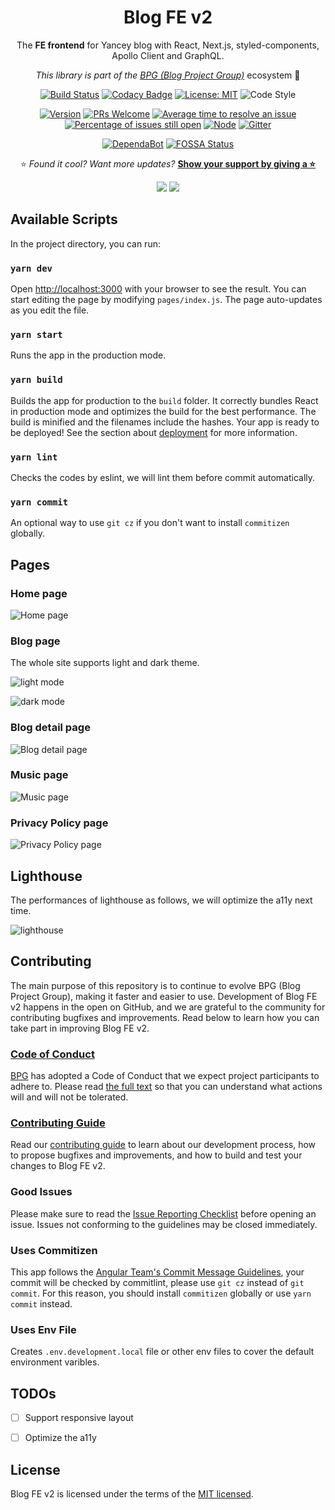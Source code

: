 <div align="center">

# Blog FE v2

The **FE frontend** for Yancey blog with React, Next.js, styled-components, Apollo Client and GraphQL.

_This library is part of the [BPG (Blog Project Group)](https://github.com/Yancey-Blog)_ ecosystem 📖

[![Build Status](https://travis-ci.com/Yancey-Blog/blog-fe-v2.svg?branch=master)](https://travis-ci.com/Yancey-Blog/blog-fe-v2)
[![Codacy Badge](https://api.codacy.com/project/badge/Grade/8301052718f145cb9be68a6a28717f41)](https://www.codacy.com/app/YanceyOfficial/blog-fe-v2?utm_source=github.com&utm_medium=referral&utm_content=Yancey-Blog/blog-fe-v2&utm_campaign=Badge_Grade)
[![License: MIT](https://img.shields.io/badge/License-MIT-green.svg)](https://opensource.org/licenses/MIT)
![Code Style](https://camo.githubusercontent.com/c83b8df34339bd302b7fd3fbb631f99ba25f87f8/68747470733a2f2f696d672e736869656c64732e696f2f62616467652f636f64655f7374796c652d70726574746965722d6666363962342e737667)

[![Version](https://img.shields.io/badge/version-1.10.1-blue.svg)](https://github.com/Yancey-Blog/blog-fe-v2)
[![PRs Welcome](https://img.shields.io/badge/PRs-welcome-green.svg)](https://github.com/Yancey-Blog/BLOG_FE/pulls)
[![Average time to resolve an issue](https://isitmaintained.com/badge/resolution/Yancey-Blog/blog-fe-v2.svg)](https://isitmaintained.com/project/Yancey-Blog/blog-fe-v2)
[![Percentage of issues still open](https://isitmaintained.com/badge/open/Yancey-Blog/blog-fe-v2.svg)](https://isitmaintained.com/project/Yancey-Blog/blog-fe-v2)
[![Node](https://img.shields.io/badge/node-%3E%3D12.16.0-orange.svg)](https://nodejs.org/en/)
[![Gitter](https://badges.gitter.im/yancey-official/community.svg)](https://gitter.im/yancey-official/community?utm_source=badge&utm_medium=badge&utm_campaign=pr-badge)

[![DependaBot](https://camo.githubusercontent.com/1fe7004c016a5ab641008b9579409c784eaa1725/68747470733a2f2f696d672e736869656c64732e696f2f62616467652f446570656e6461626f742d656e61626c65642d626c75652e737667)](https://dependabot.com/)
[![FOSSA Status](https://app.fossa.com/api/projects/git%2Bgithub.com%2FYancey-Blog%2Fblog-fe-v2.svg?type=shield)](https://app.fossa.com/projects/git%2Bgithub.com%2FYancey-Blog%2Fblog-fe-v2?ref=badge_shield)

⭐️ _Found it cool? Want more updates?_ [**Show your support by giving a ⭐️**](https://github.com/Yancey-Blog/blog-fe-v2/stargazers)

<a href="https://www.paypal.me/yanceyleo" target="_blank"><img src="https://img.shields.io/badge/Donate-PayPal-ff3f59.svg"/></a>
<a href="https://twitter.com/YanceyOfficial" target="_blank"><img src="https://img.shields.io/twitter/follow/YanceyOfficial.svg?style=social&label=Follow"></a>

</div>

## Available Scripts

In the project directory, you can run:

### `yarn dev`

Open [http://localhost:3000](http://localhost:3000) with your browser to see the result. You can start editing the page by modifying `pages/index.js`. The page auto-updates as you edit the file.

### `yarn start`

Runs the app in the production mode.

### `yarn build`

Builds the app for production to the `build` folder. It correctly bundles React in production mode and optimizes the build for the best performance. The build is minified and the filenames include the hashes. Your app is ready to be deployed! See the section about [deployment](https://facebook.github.io/create-react-app/docs/deployment) for more information.

### `yarn lint`

Checks the codes by eslint, we will lint them before commit automatically.

### `yarn commit`

An optional way to use `git cz` if you don't want to install `commitizen` globally.

## Pages

### Home page

![Home page](https://static.yancey.app/Jietu20200518-234148.jpg)

### Blog page

The whole site supports light and dark theme.

![light mode](https://static.yancey.app/Jietu20200518-234218.jpg)

![dark mode](https://static.yancey.app/Jietu20200518-234224.jpg)

### Blog detail page

![Blog detail page](https://static.yancey.app/Jietu20200518-234354.jpg)

### Music page

![Music page](https://static.yancey.app/Jietu20200518-234240.jpg)

### Privacy Policy page

![Privacy Policy page](https://static.yancey.app/Jietu20200518-234420.jpg)

## Lighthouse

The performances of lighthouse as follows, we will optimize the a11y next time.

![lighthouse](https://static.yancey.app/Jietu20200514-122909.jpg)

## Contributing

The main purpose of this repository is to continue to evolve BPG (Blog Project Group), making it faster and easier to use. Development of Blog FE v2 happens in the open on GitHub, and we are grateful to the community for contributing bugfixes and improvements. Read below to learn how you can take part in improving Blog FE v2.

### [Code of Conduct](./CODE_OF_CONDUCT.md)

[BPG](https://github.com/Yancey-Blog) has adopted a Code of Conduct that we expect project participants to adhere to. Please read [the full text](./CODE_OF_CONDUCT.md) so that you can understand what actions will and will not be tolerated.

### [Contributing Guide](./CONTRIBUTING.md)

Read our [contributing guide](./CONTRIBUTING.md) to learn about our development process, how to propose bugfixes and improvements, and how to build and test your changes to Blog FE v2.

### Good Issues

Please make sure to read the [Issue Reporting Checklist](./.github/ISSUE_TEMPLATE/bug_report.md) before opening an issue. Issues not conforming to the guidelines may be closed immediately.

### Uses Commitizen

This app follows the [Angular Team's Commit Message Guidelines](https://github.com/angular/angular/blob/master/CONTRIBUTING.md#commit), your commit will be checked by commitlint, please use `git cz` instead of `git commit`. For this reason, you should install `commitizen` globally or use `yarn commit` instead.

### Uses Env File

Creates `.env.development.local` file or other env files to cover the default environment varibles.

## TODOs

- [ ] Support responsive layout

- [ ] Optimize the a11y

## License

Blog FE v2 is licensed under the terms of the [MIT licensed](https://opensource.org/licenses/MIT).
